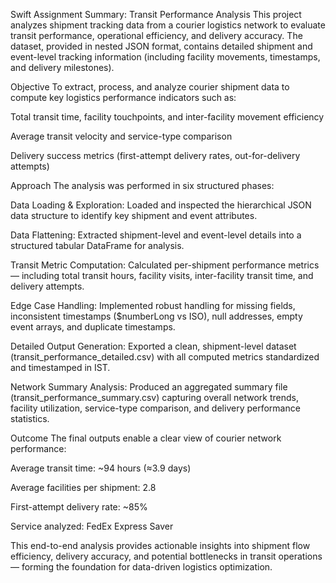 Swift Assignment Summary: Transit Performance Analysis
This project analyzes shipment tracking data from a courier logistics network to evaluate transit performance, operational efficiency, and delivery accuracy. The dataset, provided in nested JSON format, contains detailed shipment and event-level tracking information (including facility movements, timestamps, and delivery milestones).

Objective
To extract, process, and analyze courier shipment data to compute key logistics performance indicators such as:

Total transit time, facility touchpoints, and inter-facility movement efficiency

Average transit velocity and service-type comparison

Delivery success metrics (first-attempt delivery rates, out-for-delivery attempts)

Approach
The analysis was performed in six structured phases:

Data Loading & Exploration: Loaded and inspected the hierarchical JSON data structure to identify key shipment and event attributes.

Data Flattening: Extracted shipment-level and event-level details into a structured tabular DataFrame for analysis.

Transit Metric Computation: Calculated per-shipment performance metrics — including total transit hours, facility visits, inter-facility transit time, and delivery attempts.

Edge Case Handling: Implemented robust handling for missing fields, inconsistent timestamps ($numberLong vs ISO), null addresses, empty event arrays, and duplicate timestamps.

Detailed Output Generation: Exported a clean, shipment-level dataset (transit_performance_detailed.csv) with all computed metrics standardized and timestamped in IST.

Network Summary Analysis: Produced an aggregated summary file (transit_performance_summary.csv) capturing overall network trends, facility utilization, service-type comparison, and delivery performance statistics.

Outcome
The final outputs enable a clear view of courier network performance:

Average transit time: ~94 hours (≈3.9 days)

Average facilities per shipment: 2.8

First-attempt delivery rate: ~85%

Service analyzed: FedEx Express Saver

This end-to-end analysis provides actionable insights into shipment flow efficiency, delivery accuracy, and potential bottlenecks in transit operations — forming the foundation for data-driven logistics optimization.
